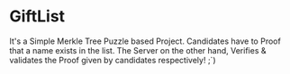 # GiftList
It's a Simple Merkle Tree Puzzle based Project. Candidates have to Proof that a name exists in the list. The Server on the other hand, Verifies &amp; validates the Proof given by candidates respectively! ;`)
